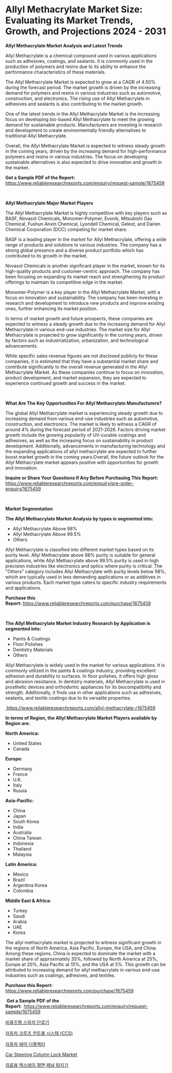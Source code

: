 <p><h1>Allyl Methacrylate Market Size: Evaluating its Market Trends, Growth, and Projections 2024 - 2031</h1></p><p><strong>Allyl Methacrylate Market Analysis and Latest Trends</strong></p>
<p><p>Allyl Methacrylate is a chemical compound used in various applications such as adhesives, coatings, and sealants. It is commonly used in the production of polymers and resins due to its ability to enhance the performance characteristics of these materials.</p><p>The Allyl Methacrylate Market is expected to grow at a CAGR of 4.50% during the forecast period. The market growth is driven by the increasing demand for polymers and resins in various industries such as automotive, construction, and electronics. The rising use of Allyl Methacrylate in adhesives and sealants is also contributing to the market growth.</p><p>One of the latest trends in the Allyl Methacrylate Market is the increasing focus on developing bio-based Allyl Methacrylate to meet the growing demand for sustainable products. Manufacturers are investing in research and development to create environmentally friendly alternatives to traditional Allyl Methacrylate.</p><p>Overall, the Allyl Methacrylate Market is expected to witness steady growth in the coming years, driven by the increasing demand for high-performance polymers and resins in various industries. The focus on developing sustainable alternatives is also expected to drive innovation and growth in the market.</p></p>
<p><strong>Get a Sample PDF of the Report:&nbsp;</strong> <a href="https://www.reliableresearchreports.com/enquiry/request-sample/1675459">https://www.reliableresearchreports.com/enquiry/request-sample/1675459</a></p>
<p>&nbsp;</p>
<p><strong>Allyl Methacrylate Major Market Players</strong></p>
<p><p>The Allyl Methacrylate Market is highly competitive with key players such as BASF, Novasol Chemicals, Monomer-Polymer, Evonik, Mitsubishi Gas Chemical, Fushun Anxin Chemical, Lyondell Chemical, Gelest, and Dairen Chemical Corporation (DCC) competing for market share.</p><p>BASF is a leading player in the market for Allyl Methacrylate, offering a wide range of products and solutions to various industries. The company has a strong global presence and a diverse product portfolio which has contributed to its growth in the market.</p><p>Novasol Chemicals is another significant player in the market, known for its high-quality products and customer-centric approach. The company has been focusing on expanding its market reach and strengthening its product offerings to maintain its competitive edge in the market.</p><p>Monomer-Polymer is a key player in the Allyl Methacrylate Market, with a focus on innovation and sustainability. The company has been investing in research and development to introduce new products and improve existing ones, further enhancing its market position.</p><p>In terms of market growth and future prospects, these companies are expected to witness a steady growth due to the increasing demand for Allyl Methacrylate in various end-use industries. The market size for Allyl Methacrylate is projected to grow significantly in the coming years, driven by factors such as industrialization, urbanization, and technological advancements.</p><p>While specific sales revenue figures are not disclosed publicly for these companies, it is estimated that they have a substantial market share and contribute significantly to the overall revenue generated in the Allyl Methacrylate Market. As these companies continue to focus on innovation, product development, and market expansion, they are expected to experience continued growth and success in the market.</p></p>
<p>&nbsp;</p>
<p><strong>What Are The Key Opportunities For Allyl Methacrylate Manufacturers?</strong></p>
<p><p>The global Allyl Methacrylate market is experiencing steady growth due to increasing demand from various end-use industries such as automotive, construction, and electronics. The market is likely to witness a CAGR of around 4% during the forecast period of 2021-2026. Factors driving market growth include the growing popularity of UV-curable coatings and adhesives, as well as the increasing focus on sustainability in product development. Additionally, advancements in manufacturing technology and the expanding applications of allyl methacrylate are expected to further boost market growth in the coming years.Overall, the future outlook for the Allyl Methacrylate market appears positive with opportunities for growth and innovation.</p></p>
<p><strong>Inquire or Share Your Questions If Any Before Purchasing This Report:</strong> <a href="https://www.reliableresearchreports.com/enquiry/pre-order-enquiry/1675459">https://www.reliableresearchreports.com/enquiry/pre-order-enquiry/1675459</a></p>
<p>&nbsp;</p>
<p><strong>Market Segmentation</strong></p>
<p><strong>The Allyl Methacrylate Market Analysis by types is segmented into:</strong></p>
<p><ul><li>Allyl Methacrylate Above 98%</li><li>Allyl Methacrylate Above 99.5%</li><li>Others</li></ul></p>
<p><p>Allyl Methacrylate is classified into different market types based on its purity level. Allyl Methacrylate above 98% purity is suitable for general applications, while Allyl Methacrylate above 99.5% purity is used in high precision industries like electronics and optics where purity is critical. The "Others" category includes Allyl Methacrylate with purity levels below 98%, which are typically used in less demanding applications or as additives in various products. Each market type caters to specific industry requirements and applications.</p></p>
<p><strong>Purchase this Report:&nbsp;</strong><a href="https://www.reliableresearchreports.com/purchase/1675459">https://www.reliableresearchreports.com/purchase/1675459</a></p>
<p>&nbsp;</p>
<p><strong>The Allyl Methacrylate Market Industry Research by Application is segmented into:</strong></p>
<p><ul><li>Paints & Coatings</li><li>Floor Polishes</li><li>Dentistry Materials</li><li>Others</li></ul></p>
<p><p>Allyl Methacrylate is widely used in the market for various applications. It is commonly utilized in the paints & coatings industry, providing excellent adhesion and durability to surfaces. In floor polishes, it offers high gloss and abrasion resistance. In dentistry materials, Allyl Methacrylate is used in prosthetic devices and orthodontic appliances for its biocompatibility and strength. Additionally, it finds use in other applications such as adhesives, sealants, and textile coatings due to its versatile properties.</p></p>
<p><a href="https://www.reliableresearchreports.com/allyl-methacrylate-r1675459">&nbsp;https://www.reliableresearchreports.com/allyl-methacrylate-r1675459</a></p>
<p><strong>In terms of Region, the Allyl Methacrylate Market Players available by Region are:</strong></p>
<p>
    <p> <strong> North America: </strong>
        <ul>
            <li>United States</li>
            <li>Canada</li>
        </ul>
        </p> 
    <p> <strong> Europe: </strong>
        <ul>
            <li>Germany</li>
            <li>France</li>
            <li>U.K.</li>
            <li>Italy</li>
            <li>Russia</li>
        </ul>
        </p> 
    <p> <strong> Asia-Pacific: </strong>
        <ul>
            <li>China</li>
            <li>Japan</li>
            <li>South Korea</li>
            <li>India</li>
            <li>Australia</li>
            <li>China Taiwan</li>
            <li>Indonesia</li>
            <li>Thailand</li>
            <li>Malaysia</li>
        </ul>
        </p> 
    <p> <strong> Latin America: </strong>
        <ul>
            <li>Mexico</li>
            <li>Brazil</li>
            <li>Argentina Korea</li>
            <li>Colombia</li>
        </ul>
        </p> 
    <p> <strong> Middle East & Africa: </strong>
        <ul>
            <li>Turkey</li>
            <li>Saudi</li>
            <li>Arabia</li>
            <li>UAE</li>
            <li>Korea</li>
        </ul>
    </p>
    </p>
<p><p>The allyl methacrylate market is projected to witness significant growth in the regions of North America, Asia Pacific, Europe, the USA, and China. Among these regions, China is expected to dominate the market with a market share of approximately 35%, followed by North America at 25%, Europe at 20%, Asia Pacific at 15%, and the USA at 5%. This growth can be attributed to increasing demand for allyl methacrylate in various end-use industries such as coatings, adhesives, and textiles.</p></p>
<p><strong>Purchase this Report: </strong><a href="https://www.reliableresearchreports.com/purchase/1675459">https://www.reliableresearchreports.com/purchase/1675459</a></p>
<p>&nbsp;<strong>Get a Sample PDF of the Report:&nbsp;&nbsp;</strong><a href="https://www.reliableresearchreports.com/enquiry/request-sample/1675459">https://www.reliableresearchreports.com/enquiry/request-sample/1675459</a></p>
<p><strong></strong></p>
<p><p><a href="https://medium.com/@dandier2003/%EA%B8%80%EB%A1%9C%EB%B2%8C-%EB%B9%84%EC%9C%B5%ED%95%A9-%EC%8A%A4%EC%9C%84%EC%B9%98-%EB%B6%84%EB%A6%AC%EA%B8%B0-%EC%8B%9C%EC%9E%A5-%EB%B6%84%EC%95%BC-%EC%9C%A0%ED%98%95-%EC%9D%91%EC%9A%A9-%EC%8B%9C%EC%9E%A5-%EC%B0%B8%EA%B0%80%EC%9E%90-%EC%A0%84%EB%9E%B5-%EC%A7%80%EC%97%AD%EB%B3%84-%EC%84%B1%EC%9E%A5-%EC%9D%B8%EC%82%AC%EC%9D%B4%ED%8A%B8-%EB%B0%8F-%EB%AF%B8%EB%9E%98-%EC%A0%84%EB%A7%9D-2024-2031-e2404efdb1f8">비퓨즈형 스위치 단로기</a></p><p><a href="https://github.com/vsr06p4p49/Market-Research-Report-List-2/blob/main/8439623116216.md">자동차 크루즈 컨트롤 시스템 (CCS)</a></p><p><a href="https://github.com/Penelolack456456/Market-Research-Report-List-2/blob/main/1899044116217.md">자동차 에어 디플렉터</a></p><p><a href="https://github.com/anggakarna133/Market-Research-Report-List-1/blob/main/car-steering-column-lock-market.md">Car Steering Column Lock Market</a></p><p><a href="https://medium.com/@kenyonjohns/2024%EB%85%84%EB%B6%80%ED%84%B0-2031%EB%85%84%EA%B9%8C%EC%A7%80-%EC%97%B0%ED%8F%89%EA%B7%A0-%EC%84%B1%EC%9E%A5%ED%95%98%EB%8A%94-%EC%9D%98%EB%A3%8C-x-%EC%84%A0-%ED%94%8C%EB%9E%AB-%ED%8C%A8%EB%84%90-%EA%B0%90%EC%A7%80%EA%B8%B0-%EC%8B%9C%EC%9E%A5-%EA%B7%9C%EB%AA%A8%EC%97%90-%EB%8C%80%ED%95%9C-%ED%86%B5%EC%B0%B0%EB%A0%A5-4207eb7f63bd">의료용 엑스레이 평면 패널 탐지기</a></p></p>